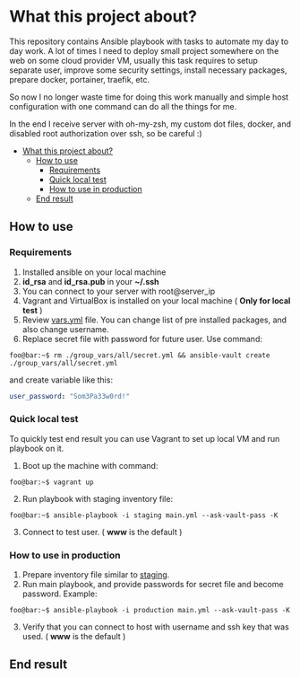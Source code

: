 
# What this project about?
This repository contains Ansible playbook with tasks to automate my day to day work. A lot of times I need to deploy small project somewhere on the web on some cloud provider VM, usually this task requires to setup separate user, improve some security settings, install necessary packages, prepare docker, portainer, traefik, etc.

So now I no longer waste time for doing this work manually and simple host configuration with one command can do all the things for me.

In the end I receive server with oh-my-zsh, my custom dot files, docker, and disabled root authorization over ssh, so be careful :)

- [What this project about?](#what-this-project-about)
  - [How to use](#how-to-use)
    - [Requirements](#requirements)
    - [Quick local test](#quick-local-test)
    - [How to use in production](#how-to-use-in-production)
  - [End result](#end-result)

## How to use

### Requirements
1. Installed ansible on your local machine
2. **id_rsa** and **id_rsa.pub** in your **~/.ssh**
3. You can connect to your server with root@server_ip
4. Vagrant and VirtualBox is installed on your local machine ( **Only for local test** )
5. Review [vars.yml](group_vars/all/vars.yml) file. You can change list of pre installed packages, and also change username.
6. Replace secret file with password for future user. Use command:

```console
foo@bar:~$ rm ./group_vars/all/secret.yml && ansible-vault create ./group_vars/all/secret.yml
```

and create variable like this:

```yml
user_password: "Som3Pa33w0rd!"
```

### Quick local test
To quickly test end result you can use Vagrant to set up local VM and run playbook on it.

1. Boot up the machine with command:
   
```console
foo@bar:~$ vagrant up
```
2. Run playbook with staging inventory file:

```console
foo@bar:~$ ansible-playbook -i staging main.yml --ask-vault-pass -K
```

3. Connect to test user. ( **www** is the default )

### How to use in production

1. Prepare inventory file similar to [staging](staging).
2. Run main playbook, and provide passwords for secret file and become password. Example:

```console
foo@bar:~$ ansible-playbook -i production main.yml --ask-vault-pass -K
```

3. Verify that you can connect to host with username and ssh key that was used. ( **www** is the default )

## End result